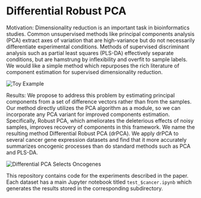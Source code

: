 # Differential Robust PCA

Motivation: Dimensionality reduction is an important task in bioinformatics studies. Common unsupervised methods like principal components analysis (PCA) extract axes of variation that are high-variance but do not necessarily differentiate experimental conditions. Methods of supervised discriminant analysis such as partial least squares (PLS-DA) effectively separate conditions, but are hamstrung by inflexibility and overfit to sample labels. We would like a simple method which repurposes the rich literature of component estimation for supervised dimensionality reduction.

![Toy Example](https://github.com/blengerich/drpca/blob/master/fig/toy.png?raw-true "Toy Example")

Results: We propose to address this problem by estimating principal components from a set of difference vectors rather than from the samples. Our method directly utilizes the PCA algorithm as a module, so we can incorporate any PCA variant for improved components estimation. Specifically, Robust PCA, which ameliorates the deleterious effects of noisy samples, improves recovery of components in this framework. We name the resulting method Differential Robust PCA (drPCA). We apply drPCA to several cancer gene expression datasets and find that it more accurately summarizes oncogenic processes than do standard methods such as PCA and PLS-DA.

![Differential PCA Selects Oncogenes](https://github.com/blengerich/drpca/blob/master/fig/oncogene.png?raw=true "Oncogene Selection")

This repository contains code for the experiments described in the paper. Each dataset has a main Jupyter notebook titled `test_$cancer.ipynb` which generates the results stored in the corresponding subdirectory.
